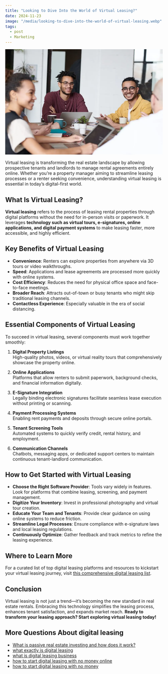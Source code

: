 ```yaml
---
title: "Looking to Dive Into the World of Virtual Leasing?"
date: 2024-11-23
image: "/media/looking-to-dive-into-the-world-of-virtual-leasing.webp"
tags:
  - post
  - Marketing
---
```


![Looking to Dive Into the World of Virtual Leasing?](/media/looking-to-dive-into-the-world-of-virtual-leasing.webp)

Virtual leasing is transforming the real estate landscape by allowing prospective tenants and landlords to manage rental agreements entirely online. Whether you’re a property manager aiming to streamline leasing processes or a renter seeking convenience, understanding virtual leasing is essential in today’s digital-first world.

## What Is Virtual Leasing?

**Virtual leasing** refers to the process of leasing rental properties through digital platforms without the need for in-person visits or paperwork. It leverages **technology such as virtual tours, e-signatures, online applications, and digital payment systems** to make leasing faster, more accessible, and highly efficient.

## Key Benefits of Virtual Leasing

- **Convenience**: Renters can explore properties from anywhere via 3D tours or video walkthroughs.
- **Speed**: Applications and lease agreements are processed more quickly with online systems.
- **Cost Efficiency**: Reduces the need for physical office space and face-to-face meetings.
- **Broader Reach**: Attracts out-of-town or busy tenants who might skip traditional leasing channels.
- **Contactless Experience**: Especially valuable in the era of social distancing.

## Essential Components of Virtual Leasing

To succeed in virtual leasing, several components must work together smoothly:

1. **Digital Property Listings**  
   High-quality photos, videos, or virtual reality tours that comprehensively showcase the property online.

2. **Online Applications**  
   Platforms that allow renters to submit paperwork, background checks, and financial information digitally.

3. **E-Signature Integration**  
   Legally binding electronic signatures facilitate seamless lease execution without printing or scanning.

4. **Payment Processing Systems**  
   Enabling rent payments and deposits through secure online portals.

5. **Tenant Screening Tools**  
   Automated systems to quickly verify credit, rental history, and employment.

6. **Communication Channels**  
   Chatbots, messaging apps, or dedicated support centers to maintain continuous tenant-landlord communication.

## How to Get Started with Virtual Leasing

- **Choose the Right Software Provider**: Tools vary widely in features. Look for platforms that combine leasing, screening, and payment management.  
- **Digitize Your Inventory**: Invest in professional photography and virtual tour creation.  
- **Educate Your Team and Tenants**: Provide clear guidance on using online systems to reduce friction.  
- **Streamline Legal Processes**: Ensure compliance with e-signature laws and local leasing regulations.  
- **Continuously Optimize**: Gather feedback and track metrics to refine the leasing experience.

## Where to Learn More

For a curated list of top digital leasing platforms and resources to kickstart your virtual leasing journey, visit [this comprehensive digital leasing list](https://curiouslists.com/posts/digital-leasing).

## Conclusion

Virtual leasing is not just a trend—it’s becoming the new standard in real estate rentals. Embracing this technology simplifies the leasing process, enhances tenant satisfaction, and expands market reach. **Ready to transform your leasing approach? Start exploring virtual leasing today!**

## More Questions About digital leasing

- [What is passive real estate investing and how does it work?](/posts/what-is-passive-real-estate-investing-and-how-does)
- [what exactly is digital leasing](/posts/what-exactly-is-digital-leasing)
- [what is digital leasing business](/posts/what-is-digital-leasing-business)
- [how to start digital leasing with no money online](/posts/how-to-start-digital-leasing-with-no-money-online)
- [how to start digital leasing with no money](/posts/how-to-start-digital-leasing-with-no-money)
